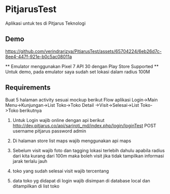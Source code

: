 # PitjarusTest
Aplikasi untuk tes di Pitjarus Teknologi

## Demo

https://github.com/verindrarizya/PitjarusTest/assets/65704224/6eb26d7c-8ee4-447f-921e-b0c5ac08011a

** Emulator menggunakan Pixel 7 API 30 dengan Play Store Supported
** Untuk demo, pada emulator saya sudah set lokasi dalam radius 100M

## Requirements
Buat 5 halaman activity sesuai mockup berikut
Flow aplikasi
Login->Main Menu->Kunjungan->List Toko->Toko Detail
->Visit->Selesai->List Toko->Toko berikutnya

1. Untuk Login wajib online
dengan api berikut
http://dev.pitjarus.co/api/sariroti_md/index.php/login/loginTest
POST
username pitjarus
password admin

2. Di halaman store list maps wajib menggunakan api maps

3. Sebelum visit wajib foto dan tagging lokasi terlebih dahulu
apabila radius dari kita kurang dari 100m maka boleh visit
jika tidak tampilkan informasi jarak terlalu jauh

4. toko yang sudah selesai visit wajib tercentang

5. data toko yg didapat di login wajib disimpan di database local dan ditampilkan di list toko

